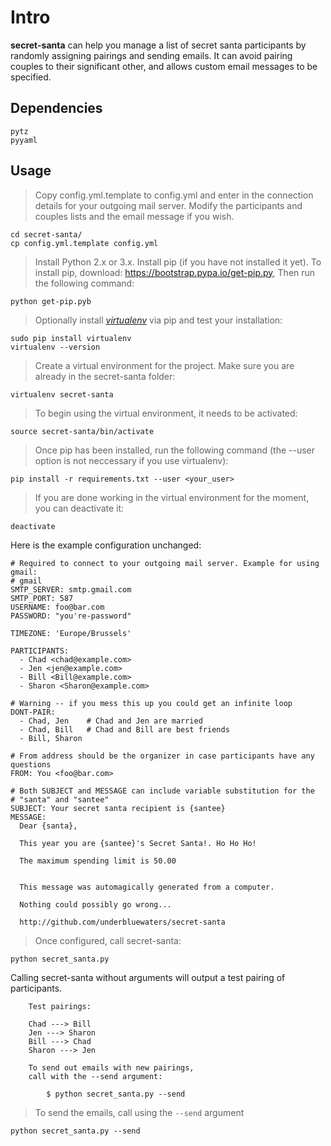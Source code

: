 # Intro

**secret-santa** can help you manage a list of secret santa participants by
randomly assigning pairings and sending emails. It can avoid pairing 
couples to their significant other, and allows custom email messages to be 
specified.

## Dependencies

    pytz
    pyyaml

## Usage

> Copy config.yml.template to config.yml and enter in the connection details 
  for your outgoing mail server. Modify the participants and couples lists and 
  the email message if you wish.

    cd secret-santa/
    cp config.yml.template config.yml

> Install Python 2.x or 3.x.
> Install pip (if you have not installed it yet).
  To install pip, download: https://bootstrap.pypa.io/get-pip.py,
  Then run the following command:

    python get-pip.pyb

> Optionally install [*virtualenv*](http://docs.python-guide.org/en/latest/dev/virtualenvs/) via pip and test your installation:

    sudo pip install virtualenv
    virtualenv --version

> Create a virtual environment for the project. Make sure you are already in the secret-santa folder:

    virtualenv secret-santa

> To begin using the virtual environment, it needs to be activated:

    source secret-santa/bin/activate

> Once pip has been installed, run the following command (the --user option is not neccessary if you use virtualenv):

    pip install -r requirements.txt --user <your_user>

> If you are done working in the virtual environment for the moment, you can deactivate it:

    deactivate

Here is the example configuration unchanged:

    # Required to connect to your outgoing mail server. Example for using gmail:
    # gmail
    SMTP_SERVER: smtp.gmail.com
    SMTP_PORT: 587
    USERNAME: foo@bar.com
    PASSWORD: "you're-password"

    TIMEZONE: 'Europe/Brussels'

    PARTICIPANTS:
      - Chad <chad@example.com>
      - Jen <jen@example.com>
      - Bill <Bill@example.com>
      - Sharon <Sharon@example.com>

    # Warning -- if you mess this up you could get an infinite loop
    DONT-PAIR:
      - Chad, Jen    # Chad and Jen are married
      - Chad, Bill   # Chad and Bill are best friends
      - Bill, Sharon

    # From address should be the organizer in case participants have any questions
    FROM: You <foo@bar.com>

    # Both SUBJECT and MESSAGE can include variable substitution for the 
    # "santa" and "santee"
    SUBJECT: Your secret santa recipient is {santee}
    MESSAGE: 
      Dear {santa},

      This year you are {santee}'s Secret Santa!. Ho Ho Ho!

      The maximum spending limit is 50.00


      This message was automagically generated from a computer. 

      Nothing could possibly go wrong...

      http://github.com/underbluewaters/secret-santa

> Once configured, call secret-santa:

    python secret_santa.py

Calling secret-santa without arguments will output a test pairing of 
participants.

        Test pairings:

        Chad ---> Bill
        Jen ---> Sharon
        Bill ---> Chad
        Sharon ---> Jen

        To send out emails with new pairings,
        call with the --send argument:

            $ python secret_santa.py --send

> To send the emails, call using the `--send` argument

    python secret_santa.py --send
